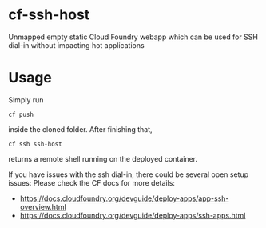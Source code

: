 # cf-ssh-host
Unmapped empty static Cloud Foundry webapp which can be used for SSH dial-in without impacting hot applications

# Usage
Simply run

    cf push

inside the cloned folder. After finishing that,

    cf ssh ssh-host

returns a remote shell running on the deployed container.

If you have issues with the ssh dial-in, there could be several open setup issues:
Please check the CF docs for more details:
-  https://docs.cloudfoundry.org/devguide/deploy-apps/app-ssh-overview.html
-  https://docs.cloudfoundry.org/devguide/deploy-apps/ssh-apps.html